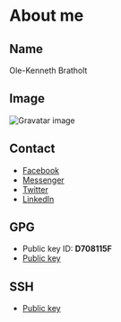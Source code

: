 # About me

## Name
Ole-Kenneth Bratholt

## Image
![Gravatar image](https://2.gravatar.com/avatar/9bf0bc4242b55bd9025403a149e2a0ed)

## Contact
- [Facebook](https://facebook.com/olekennethb)
- [Messenger](https://www.messenger.com/t/olekennethb)
- [Twitter](https://twitter.com/olekenneth)
- [LinkedIn](https://linkedin.com/in/olekenneth)

## GPG
- Public key ID: **D708115F**
- [Public key](/olekenneth.gpg)

## SSH
- [Public key](/id_rsa.pub)

